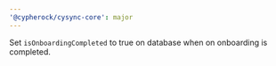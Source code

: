 ```yaml
---
'@cypherock/cysync-core': major
---
```


Set `isOnboardingCompleted` to true on database when on onboarding is completed.
